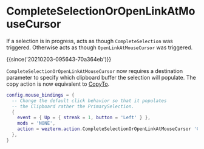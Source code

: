# CompleteSelectionOrOpenLinkAtMouseCursor

If a selection is in progress, acts as though `CompleteSelection` was
triggered.  Otherwise acts as though `OpenLinkAtMouseCursor` was
triggered.


{{since('20210203-095643-70a364eb')}}

`CompleteSelectionOrOpenLinkAtMouseCursor` now requires a destination parameter to specify
which clipboard buffer the selection will populate. The copy action
is now equivalent to [CopyTo](CopyTo.md).

```lua
config.mouse_bindings = {
  -- Change the default click behavior so that it populates
  -- the Clipboard rather the PrimarySelection.
  {
    event = { Up = { streak = 1, button = 'Left' } },
    mods = 'NONE',
    action = wezterm.action.CompleteSelectionOrOpenLinkAtMouseCursor 'Clipboard',
  },
}
```
